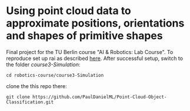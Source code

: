 # Using point cloud data to approximate positions, orientations and shapes of primitive shapes 

Final project for the TU Berlin course "AI & Robotics: Lab Course". 
To reproduce set up rai as described [here](https://github.com/MarcToussaint/robotics-course#setup-for-robotics-practical-in-simulation). 
After successful setup, switch to the folder *course3-Simulation*:

    cd robotics-course/course3-Simulation

clone the this repo there: 

    git clone https://github.com/PaulDanielML/Point-Cloud-Object-Classification.git
